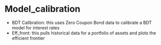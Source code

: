 # Model_calibration

* BDT Calibration: this uses Zero Coupon Bond data to calibrate a BDT model for interest rates
* Eff_front: this pulls historical data for a portfolio of assets and plots the efficient frontier
